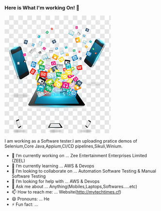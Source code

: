 ### Here is What I'm working On! 👋
![](images.png)



I am working as a Software tester.I am uploading pratice demos of Selenium,Core Java,Appium,CI/CD pipelines,Sikuli,Winium.

- 🔭 I’m currently working on ... Zee Entertainment Enterprises Limited (ZEEL)
- 🌱 I’m currently learning ... AWS & Devops
- 👯 I’m looking to collaborate on ... Automation Software Testing & Manual Software Testing
- 🤔 I’m looking for help with ... AWS & Devops
- 💬 Ask me about ... Anything(Mobiles,Laptops,Softwares.....etc)
- 📫 How to reach me: ... Website(http://mytechtimes.cf)
- 😄 Pronouns: ... He
- ⚡ Fun fact: ...  


